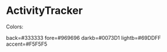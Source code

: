 # ActivityTracker
 
 
 Colors: 

back=#333333
fore=#969696 
darkb=#0073D1
lightb=#69DDFF
accent=#F5F5F5
